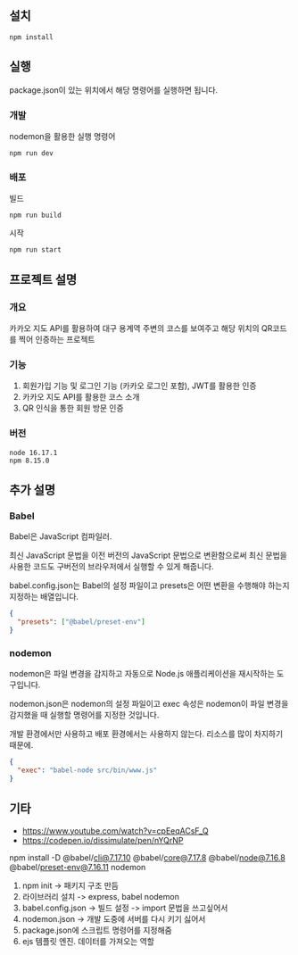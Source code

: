 ## 설치

```
npm install
```

## 실행

package.json이 있는 위치에서 해당 명령어를 실행하면 됩니다.

### 개발

nodemon을 활용한 실행 명령어

```
npm run dev
```

### 배포

빌드

```
npm run build
```

시작

```
npm run start
```

## 프로젝트 설명

### 개요

카카오 지도 API를 활용하여 대구 용계역 주변의 코스를 보여주고 해당 위치의 QR코드를 찍어 인증하는 프로젝트

### 기능

1. 회원가입 기능 및 로그인 기능 (카카오 로그인 포함), JWT를 활용한 인증
2. 카카오 지도 API를 활용한 코스 소개
3. QR 인식을 통한 회원 방문 인증

### 버전

```
node 16.17.1
npm 8.15.0
```

## 추가 설명

### Babel

Babel은 JavaScript 컴파일러.

최신 JavaScript 문법을 이전 버전의 JavaScript 문법으로 변환함으로써 최신 문법을 사용한 코드도 구버전의 브라우저에서 실행할 수 있게 해줍니다.

babel.config.json는 Babel의 설정 파일이고 presets은 어떤 변환을 수행해야 하는지 지정하는 배열입니다.

```json
{
  "presets": ["@babel/preset-env"]
}
```

### nodemon

nodemon은 파일 변경을 감지하고 자동으로 Node.js 애플리케이션을 재시작하는 도구입니다.

nodemon.json은 nodemon의 설정 파일이고 exec 속성은 nodemon이 파일 변경을 감지했을 때 실행할 명령어를 지정한 것입니다.

개발 환경에서만 사용하고 배포 환경에서는 사용하지 않는다. 리소스를 많이 차지하기 때문에.

```json
{
  "exec": "babel-node src/bin/www.js"
}
```

## 기타

- https://www.youtube.com/watch?v=cpEeqACsF_Q
- https://codepen.io/dissimulate/pen/nYQrNP

npm install -D @babel/cli@7.17.10 @babel/core@7.17.8 @babel/node@7.16.8 @babel/preset-env@7.16.11 nodemon

1. npm init -> 패키지 구조 만듬
2. 라이브러리 설치 -> express, babel nodemon
3. babel.config.json -> 빌드 설정 -> import 문법을 쓰고싶어서
4. nodemon.json -> 개발 도중에 서버를 다시 키기 싫어서
5. package.json에 스크립트 명령어를 지정해줌
6. ejs 템플릿 엔진. 데이터를 가져오는 역할
